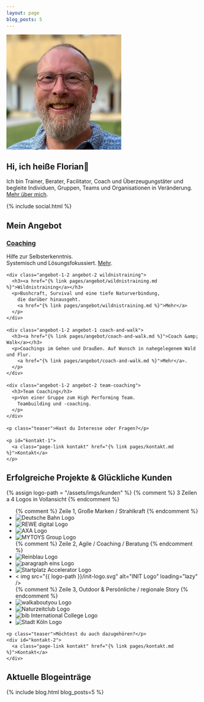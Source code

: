```yaml
---
layout: page
blog_posts: 5
---
```

<div id="front">
  <div id="intro">
    <picture>
      <source srcset="/assets/imgs/me/florian-latzel-2025-300px.avif" type="image/avif">
      <source srcset="/assets/imgs/me/florian-latzel-2025-300px.webp" type="image/webp">
      <img 
        src="/assets/imgs/me/florian-latzel-2025-300px.png" 
        alt="Florian Latzel, Metaforum Summercamp 2025. Foto © Mike Heitmann" 
        loading="lazy"
      />
    </picture>
    <h2>Hi, ich heiße Florian👋</h2>
    <p>Ich bin Trainer, Berater, Facilitator, Coach und Überzeugungstäter
    und begleite Individuen, Gruppen, Teams und Organisationen in Veränderung.
    <a href="/ueber-mich.html">Mehr über mich</a>.
    </p>
    {% include social.html %}
  </div>

  <div id="portfolio">
    <h2>Mein Angebot</h2>
    <div class="angebot-1-2 angebot-1 coaching">
      <h3><a href="{% link pages/angebot/coaching.md  %}">Coaching</a></h3>
      <p>Hilfe zur Selbsterkenntnis.<br />Systemisch und Lösungsfokussiert. 
        <a href="{% link pages/angebot/coaching.md  %}">Mehr</a>.
      </p>
    </div>

    <div class="angebot-1-2 angebot-2 wildnistraining">
      <h3><a href="{% link pages/angebot/wildnistraining.md %}">Wildnistraining</a></h3>
      <p>Bushcraft, Survival und eine tiefe Naturverbindung,
        die darüber hinausgeht.
        <a href="{% link pages/angebot/wildnistraining.md %}">Mehr</a>
      </p>
    </div>

    <div class="angebot-1-2 angebot-1 coach-and-walk">
      <h3><a href="{% link pages/angebot/coach-and-walk.md %}">Coach &amp; Walk</a></h3>
      <p>Coachings im Gehen und Draußen. Auf Wunsch in nahegelegenem Wald und Flur.
        <a href="{% link pages/angebot/coach-and-walk.md %}">Mehr</a>.
      </p>
    </div>

    <div class="angebot-1-2 angebot-2 team-coaching">
      <h3>Team Coaching</h3>
      <p>Von einer Gruppe zum High Performing Team.
        Teambuilding und -coaching.
      </p>
    </div>

    <p class="teaser">Hast du Interesse oder Fragen?</p>

    <p id="kontakt-1">
      <a class="page-link kontakt" href="{% link pages/kontakt.md %}">Kontakt</a>
    </p>
  </div>
  
  <div id="kunden">
    <h2>Erfolgreiche Projekte &amp; Glückliche Kunden</h2>
    {% assign logo-path = "/assets/imgs/kunden" %}
    {% comment %} 3 Zeilen a 4 Logos in Vollansicht {% endcomment %}
    <ul class="kunden-logos">
      {% comment %} Zeile 1, Große Marken / Strahlkraft {% endcomment %}
      <li id="db"><img src="{{ logo-path }}/db-logo-red-rgb.svg" alt="Deutsche Bahn Logo" loading="lazy" /></li>
      <li id="rewe-digital"><img src="{{ logo-path }}/rewe-digital-logo.svg" alt="REWE digital Logo" loading="lazy" /></li>
      <li id="axa"><img src="{{ logo-path }}/axa-logo.svg" alt="AXA Logo" loading="lazy" /></li>
      <li id="myt"><img src="{{ logo-path }}/mytoys-group-logo.svg" alt="MYTOYS Group Logo" loading="lazy" /></li>
      {% comment %} Zeile 2, Agile / Coaching / Beratung {% endcomment %}
      <li id="reinblau"><img src="{{ logo-path }}/reinblau-logo.svg" alt="Reinblau Logo" loading="lazy" /></li>
      <li id="p1"><img src="{{ logo-path }}/paragraph-eins-logo.svg" alt="paragraph eins Logo" loading="lazy" /></li>
      <li id="startplatz">
        <picture>
          <source type="image/webp" srcset="{% picture mobile kunden/startplatz-accelerator-logo.png %}">
          <img src="{{ logo-path }}/startplatz-accelerator-logo.png" alt="Startplatz Accelerator Logo" loading="lazy" />
        </picture>
      </li>
      <li id="init">< img src="{{ logo-path }}/init-logo.svg" alt="INIT Logo" loading="lazy" /></li>
      {% comment %} Zeile 3, Outdoor & Persönliche / regionale Story {% endcomment %}
      <li id="walkaboutyou">
        <picture>
          <source type="image/webp" srcset="{{ logo-path }}/walkaboutyou-logo.webp">
          <img src="{{ logo-path }}/walkaboutyou-logo.png" alt="walkaboutyou Logo" loading="lazy" />
        </picture> 
      </li>
      <li id="naturzeit">
        <picture>
          <source type="image/webp" srcset="{{ logo-path }}/naturzeitclub-logo.webp">
          <img src="{{ logo-path }}/naturzeitclub-logo.png" alt="Naturzeitclub Logo" loading="lazy" />
        </picture>
      </li>
      <li id="bib"><img src="{{ logo-path }}/bib-international-college-logo.svg" alt="bib International College Logo" loading="lazy" /></li>
      <li id="koeln"><img src="{{ logo-path }}/stadt-koeln-logo.svg" alt="Stadt Köln Logo" loading="lazy" /></li>
    </ul>

    <p class="teaser">Möchtest du auch dazugehören?</p>
    <div id="kontakt-2">
      <a class="page-link kontakt" href="{% link pages/kontakt.md %}">Kontakt</a>
    </div>
  </div>
 
  <h2>Aktuelle Blogeinträge</h2>
  {% include blog.html blog_posts=5 %}

</div>
